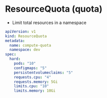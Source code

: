 # ResourceQuota (quota)

- Limit total resources in a namespace

```yaml
apiVersion: v1
kind: ResourceQuota
metadata:
  name: compute-quota
  namespace: dev
spec:
  hard:
    pods: "10"
    configmaps: "5"
    persistentvolumeclaims: "5"
    requests.cpu: "4"
    requests.memory: 5Gi
    limits.cpu: "10"
    limits.memory: 10Gi
```
